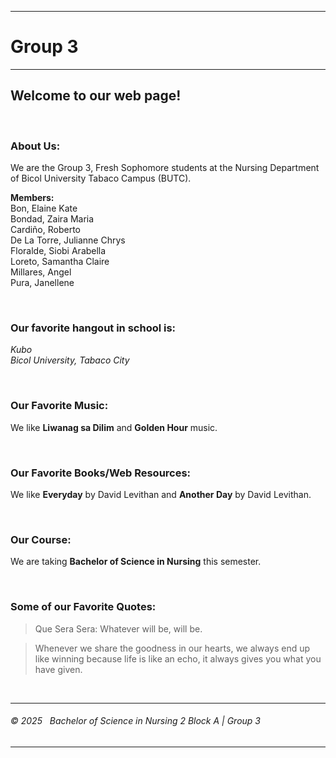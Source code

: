 

<html xmlns="http://www.w3.org/1999/xhtml">

<head>
  <title>Group 3 | Welcome to our Group homepage!</title>
</head>

<body>
  <hr/>
  <h1>Group 3</h1>
  <hr/>

  <h2>Welcome to our web page!</h2>
  <p>&nbsp;</p>

  <h3>About Us:</h3>
  <p>We are the Group 3, Fresh Sophomore students at the Nursing Department of Bicol University Tabaco Campus (BUTC).</p>
  <p>
    <strong>Members:</strong><br/>
    Bon, Elaine Kate<br/>
    Bondad, Zaira Maria<br/>
    Cardiño, Roberto<br/>
    De La Torre, Julianne Chrys<br/>
    Floralde, Siobi Arabella<br/>
    Loreto, Samantha Claire<br/>
    Millares, Angel<br/>
    Pura, Janellene
  </p>
  <p>&nbsp;</p>

  <h3>Our favorite hangout in school is:</h3>
  <p>
    <address>Kubo<br/>
    Bicol University, Tabaco City</address>
  </p>
  <p>&nbsp;</p>

  <h3>Our Favorite Music:</h3>
  <p>We like <strong>Liwanag sa Dilim</strong> and <strong>Golden Hour</strong> music.</p>
  <p>&nbsp;</p>

  <h3>Our Favorite Books/Web Resources:</h3>
  <p>We like <strong>Everyday</strong> by David Levithan and <strong>Another Day</strong> by David Levithan.</p>
  <p>&nbsp;</p>

  <h3>Our Course:</h3>
  <p>We are taking <strong>Bachelor of Science in Nursing</strong> this semester.</p>
  <p>&nbsp;</p>

  <h3>Some of our Favorite Quotes:</h3>
  <blockquote>Que Sera Sera: Whatever will be, will be.</blockquote>
  <blockquote>Whenever we share the goodness in our hearts, we always end up like winning because life is like an echo, it always gives you what you have given.</blockquote>
  <p>&nbsp;</p>

  <hr/>
  <h6>&copy; 2025 &nbsp; Bachelor of Science in Nursing 2 Block A | Group 3</h6>
  <hr/>
</body>
</html>
